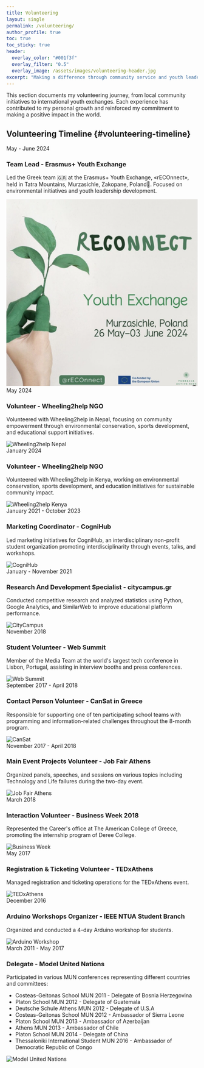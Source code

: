 ```yaml
---
title: Volunteering
layout: single
permalink: /volunteering/
author_profile: true
toc: true
toc_sticky: true
header:
  overlay_color: "#001f3f"
  overlay_filter: "0.5"
  overlay_image: /assets/images/volunteering-header.jpg
excerpt: "Making a difference through community service and youth leadership"
---
```


<div class="volunteering-intro">
  <p>This section documents my volunteering journey, from local community initiatives to international youth exchanges. Each experience has contributed to my personal growth and reinforced my commitment to making a positive impact in the world.</p>
</div>

## Volunteering Timeline {#volunteering-timeline}

<div class="timeline">
  <!-- 2024 -->
  <div class="timeline-item">
    <div class="timeline-content">
      <div class="timeline-date">May - June 2024</div>
      <h3>Team Lead - Erasmus+ Youth Exchange</h3>
      <p>Led the Greek team 🇬🇷 at the Erasmus+ Youth Exchange, «rECOnnect», held in Tatra Mountains, Murzasichle, Zakopane, Poland📍. Focused on environmental initiatives and youth leadership development.</p>
      <img src="/assets/images/volunteering/reconnect.png" alt="Erasmus+ Youth Exchange" class="timeline-image">
    </div>
  </div>

  <div class="timeline-item">
    <div class="timeline-content">
      <div class="timeline-date">May 2024</div>
      <h3>Volunteer - Wheeling2help NGO</h3>
      <p>Volunteered with Wheeling2help in Nepal, focusing on community empowerment through environmental conservation, sports development, and educational support initiatives.</p>
      <img src="/assets/images/volunteering/wheeling2help-nepal.jpg" alt="Wheeling2help Nepal" class="timeline-image">
    </div>
  </div>

  <div class="timeline-item">
    <div class="timeline-content">
      <div class="timeline-date">January 2024</div>
      <h3>Volunteer - Wheeling2help NGO</h3>
      <p>Volunteered with Wheeling2help in Kenya, working on environmental conservation, sports development, and education initiatives for sustainable community impact.</p>
      <img src="/assets/images/volunteering/wheeling2help-kenya.jpg" alt="Wheeling2help Kenya" class="timeline-image">
    </div>
  </div>

  <!-- 2021-2023 -->
  <div class="timeline-item">
    <div class="timeline-content">
      <div class="timeline-date">January 2021 - October 2023</div>
      <h3>Marketing Coordinator - CogniHub</h3>
      <p>Led marketing initiatives for CogniHub, an interdisciplinary non-profit student organization promoting interdisciplinarity through events, talks, and workshops.</p>
      <img src="/assets/images/volunteering/cognihub.jpg" alt="CogniHub" class="timeline-image">
    </div>
  </div>

  <div class="timeline-item">
    <div class="timeline-content">
      <div class="timeline-date">January - November 2021</div>
      <h3>Research And Development Specialist - citycampus.gr</h3>
      <p>Conducted competitive research and analyzed statistics using Python, Google Analytics, and SimilarWeb to improve educational platform performance.</p>
      <img src="/assets/images/volunteering/citycampus.jpg" alt="CityCampus" class="timeline-image">
    </div>
  </div>

  <!-- 2018 -->
  <div class="timeline-item">
    <div class="timeline-content">
      <div class="timeline-date">November 2018</div>
      <h3>Student Volunteer - Web Summit</h3>
      <p>Member of the Media Team at the world's largest tech conference in Lisbon, Portugal, assisting in interview booths and press conferences.</p>
      <img src="/assets/images/volunteering/web-summit.jpg" alt="Web Summit" class="timeline-image">
    </div>
  </div>

  <!-- 2017-2018 -->
  <div class="timeline-item">
    <div class="timeline-content">
      <div class="timeline-date">September 2017 - April 2018</div>
      <h3>Contact Person Volunteer - CanSat in Greece</h3>
      <p>Responsible for supporting one of ten participating school teams with programming and information-related challenges throughout the 8-month program.</p>
      <img src="/assets/images/volunteering/cansat.jpg" alt="CanSat" class="timeline-image">
    </div>
  </div>

  <div class="timeline-item">
    <div class="timeline-content">
      <div class="timeline-date">November 2017 - April 2018</div>
      <h3>Main Event Projects Volunteer - Job Fair Athens</h3>
      <p>Organized panels, speeches, and sessions on various topics including Technology and Life failures during the two-day event.</p>
      <img src="/assets/images/volunteering/job-fair.jpg" alt="Job Fair Athens" class="timeline-image">
    </div>
  </div>

  <!-- 2017 -->
  <div class="timeline-item">
    <div class="timeline-content">
      <div class="timeline-date">March 2018</div>
      <h3>Interaction Volunteer - Business Week 2018</h3>
      <p>Represented the Career's office at The American College of Greece, promoting the internship program of Deree College.</p>
      <img src="/assets/images/volunteering/business-week.jpg" alt="Business Week" class="timeline-image">
    </div>
  </div>

  <div class="timeline-item">
    <div class="timeline-content">
      <div class="timeline-date">May 2017</div>
      <h3>Registration & Ticketing Volunteer - TEDxAthens</h3>
      <p>Managed registration and ticketing operations for the TEDxAthens event.</p>
      <img src="/assets/images/volunteering/tedx.jpg" alt="TEDxAthens" class="timeline-image">
    </div>
  </div>

  <!-- 2016 -->
  <div class="timeline-item">
    <div class="timeline-content">
      <div class="timeline-date">December 2016</div>
      <h3>Arduino Workshops Organizer - IEEE NTUA Student Branch</h3>
      <p>Organized and conducted a 4-day Arduino workshop for students.</p>
      <img src="/assets/images/volunteering/arduino.jpg" alt="Arduino Workshop" class="timeline-image">
    </div>
  </div>

  <!-- 2011-2017 -->
  <div class="timeline-item">
    <div class="timeline-content">
      <div class="timeline-date">March 2011 - May 2017</div>
      <h3>Delegate - Model United Nations</h3>
      <p>Participated in various MUN conferences representing different countries and committees:</p>
      <ul>
        <li>Costeas-Geitonas School MUN 2011 - Delegate of Bosnia Herzegovina</li>
        <li>Platon School MUN 2012 - Delegate of Guatemala</li>
        <li>Deutsche Schule Athens MUN 2012 - Delegate of U.S.A</li>
        <li>Costeas-Geitonas School MUN 2012 - Ambassador of Sierra Leone</li>
        <li>Platon School MUN 2013 - Ambassador of Azerbaijan</li>
        <li>Athens MUN 2013 - Ambassador of Chile</li>
        <li>Platon School MUN 2014 - Delegate of China</li>
        <li>Thessaloniki International Student MUN 2016 - Ambassador of Democratic Republic of Congo</li>
      </ul>
      <img src="/assets/images/volunteering/mun.jpg" alt="Model United Nations" class="timeline-image">
    </div>
  </div>
</div> 